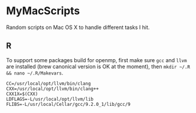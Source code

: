 # MyMacScripts
Random scripts on Mac OS X to handle different tasks I hit.

## R

To support some packages build for openmp, first make sure `gcc` and `llvm` are installed (brew canonical version is OK at the moment), then `mkdir ~/.R && nano ~/.R/Makevars`.

```
CC=/usr/local/opt/llvm/bin/clang
CXX=/usr/local/opt/llvm/bin/clang++
CXX1X=$(CXX)
LDFLAGS=-L/usr/local/opt/llvm/lib
FLIBS=-L/usr/local/Cellar/gcc/9.2.0_1/lib/gcc/9
```
